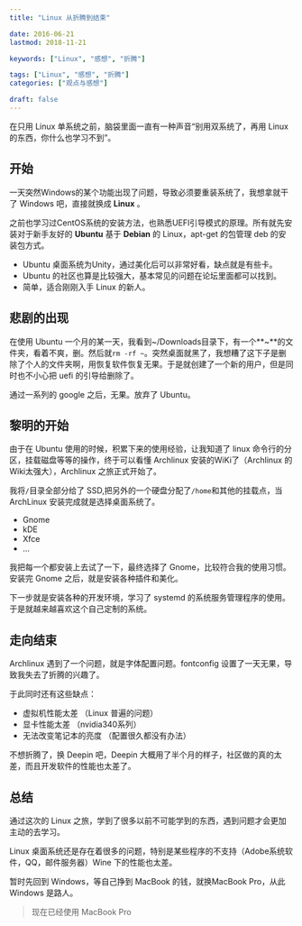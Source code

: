 ```yaml
---
title: "Linux 从折腾到结束"

date: 2016-06-21
lastmod: 2018-11-21

keywords: ["Linux", "感想", "折腾"]

tags: ["Linux", "感想", "折腾"] 
categories: ["观点与感想"]

draft: false
---
```


在只用 Linux 单系统之前，脑袋里面一直有一种声音“别用双系统了，再用 Linux 的东西，你什么也学习不到”。

<!--more-->

## 开始

一天突然Windows的某个功能出现了问题，导致必须要重装系统了，我想拿就干了 Windows 吧，直接就换成 **Linux** 。

之前也学习过CentOS系统的安装方法，也熟悉UEFI引导模式的原理。所有就先安装对于新手友好的 **Ubuntu** 基于 **Debian** 的 Linux，apt-get 的包管理 deb 的安装包方式。

- Ubuntu 桌面系统为Unity，通过美化后可以非常好看，缺点就是有些卡。
- Ubuntu 的社区也算是比较强大，基本常见的问题在论坛里面都可以找到。
- 简单，适合刚刚入手 Linux 的新人。

## 悲剧的出现

在使用 Ubuntu  一个月的某一天，我看到~/Downloads目录下，有一个**~**的文件夹，看着不爽，删。然后就`rm -rf ~`。突然桌面就黑了，我想糟了这下子是删除了个人的文件夹啊，用恢复软件恢复无果。于是就创建了一个新的用户，但是同时也不小心把 uefi 的引导给删除了。

通过一系列的 google 之后，无果。放弃了 Ubuntu。

## 黎明的开始

由于在 Ubuntu 使用的时候，积累下来的使用经验，让我知道了 linux 命令行的分区，挂载磁盘等等的操作，终于可以看懂 Archlinux 安装的WiKi了（Archlinux 的Wiki太强大），Archlinux 之旅正式开始了。

我将`/`目录全部分给了 SSD,把另外的一个硬盘分配了`/home`和其他的挂载点，当 ArchLinux 安装完成就是选择桌面系统了。

- Gnome
- kDE
- Xfce
- ...

我把每一个都安装上去试了一下，最终选择了 Gnome，比较符合我的使用习惯。安装完 Gnome 之后，就是安装各种插件和美化。

下一步就是安装各种的开发环境，学习了 systemd 的系统服务管理程序的使用。于是就越来越喜欢这个自己定制的系统。

## 走向结束

Archlinux 遇到了一个问题，就是字体配置问题。fontconfig 设置了一天无果，导致我失去了折腾的兴趣了。

于此同时还有这些缺点：

- 虚拟机性能太差 （Linux 普遍的问题）
- 显卡性能太差 （nvidia340系列）
- 无法改变笔记本的亮度 （配置很久都没有办法）

不想折腾了，换 Deepin 吧，Deepin 大概用了半个月的样子，社区做的真的太差，而且开发软件的性能也太差了。

## 总结

通过这次的 Linux 之旅，学到了很多以前不可能学到的东西，遇到问题才会更加主动的去学习。

Linux 桌面系统还是存在着很多的问题，特别是某些程序的不支持（Adobe系统软件，QQ，邮件服务器）Wine 下的性能也太差。

暂时先回到 Windows，等自己挣到 MacBook 的钱，就换MacBook Pro，从此 Windows 是路人。

> 现在已经使用 MacBook Pro


